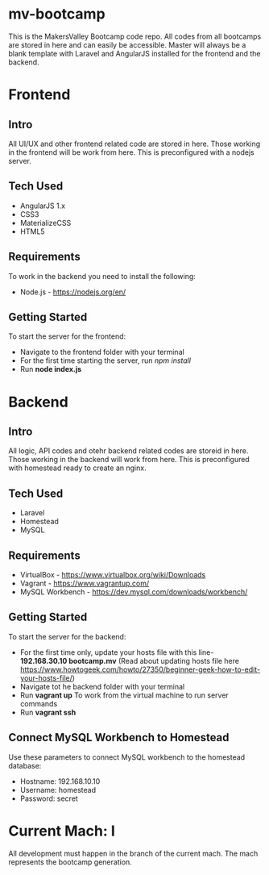 # mv-bootcamp
This is the MakersValley Bootcamp  code repo. All codes from all bootcamps are stored in here and can easily be accessible. Master will always be a blank template with Laravel and AngularJS installed for the frontend and the backend.
# Frontend
## Intro
All UI/UX and other frontend related code are stored in here. Those working in the frontend will be work from here. This is preconfigured with a nodejs server.
## Tech Used
- AngularJS 1.x
- CSS3
- MaterializeCSS
- HTML5
## Requirements
To work in the backend you need to install the following:
- Node.js - https://nodejs.org/en/
## Getting Started
To start the server for the frontend:
- Navigate to the frontend folder with your terminal
- For the first time starting the server, run *npm install*
- Run **node index.js**
# Backend
## Intro
All logic, API codes and otehr backend related codes are storeid in here. Those working in the backend will work from here. This is preconfigured with homestead ready to create an nginx.
## Tech Used
- Laravel
- Homestead
- MySQL
## Requirements
- VirtualBox - https://www.virtualbox.org/wiki/Downloads
- Vagrant - https://www.vagrantup.com/
- MySQL Workbench - https://dev.mysql.com/downloads/workbench/
## Getting Started
To start the server for the backend:
- For the first time only, update your hosts file with this line- **192.168.30.10  bootcamp.mv** (Read about updating hosts file here https://www.howtogeek.com/howto/27350/beginner-geek-how-to-edit-your-hosts-file/)
- Navigate tot he backend folder with your terminal
- Run **vagrant up**
To work from the virtual machine to run server commands
- Run **vagrant ssh**
## Connect MySQL Workbench to Homestead
Use these parameters to connect MySQL workbench to the homestead database:
- Hostname: 192.168.10.10
- Username: homestead
- Password: secret
# Current Mach: I
All development must happen in the branch of the current mach. The mach represents the bootcamp generation.
